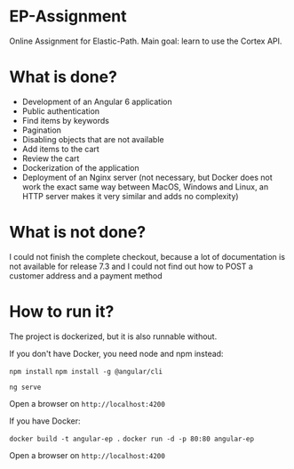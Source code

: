 # EP-Assignment

Online Assignment for Elastic-Path.
Main goal: learn to use the Cortex API.

# What is done?

- Development of an Angular 6 application
- Public authentication
- Find items by keywords
- Pagination
- Disabling objects that are not available
- Add items to the cart
- Review the cart
- Dockerization of the application
- Deployment of an Nginx server (not necessary, but Docker does not work the exact same way between MacOS, Windows and Linux, an HTTP server makes it very similar and adds no complexity)

# What is not done?

I could not finish the complete checkout, because a lot of documentation is not available for release 7.3 and I could not find out how to POST a customer address and a payment method

# How to run it?

The project is dockerized, but it is also runnable without.

If you don't have Docker, you need node and npm instead:

`npm install`
`npm install -g @angular/cli`

`ng serve`

Open a browser on `http://localhost:4200`

If you have Docker:

`docker build -t angular-ep .`
`docker run -d -p 80:80 angular-ep`

Open a browser on `http://localhost:4200`
